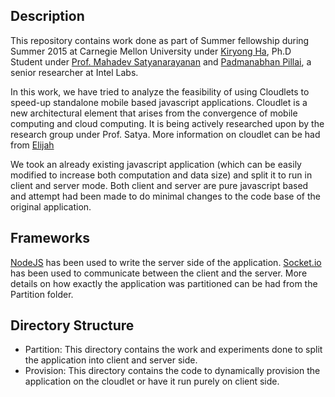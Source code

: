 ## Description
This repository contains work done as part of Summer fellowship during Summer 2015 at
Carnegie Mellon University under [Kiryong Ha](http://krha.kr/), Ph.D Student under [Prof. Mahadev Satyanarayanan](https://www.cs.cmu.edu/~satya/) and
[Padmanabhan Pillai](http://www.pittsburgh.intel-research.net/people/pillai/), a senior researcher at Intel Labs.

In this work, we have tried to analyze the feasibility of using Cloudlets to speed-up standalone
mobile based javascript applications. Cloudlet is a new architectural element that arises from the convergence of mobile computing and cloud computing. It is being actively researched upon by the research group under Prof. Satya. More information on cloudlet can be had from [Elijah](http://elijah.cs.cmu.edu/)

We took an already existing javascript application (which can be easily modified to increase both computation and data size) and split it to run in client and server mode. Both client and server are pure javascript based and attempt had been made to do minimal changes to the code base of the original application.

## Frameworks
[NodeJS](https://nodejs.org/) has been used to write the server side of the application. [Socket.io](http://socket.io/) has been used to communicate between the client and the server. More details on how exactly the application was partitioned can be had from the Partition folder.

## Directory Structure
* Partition: This directory contains the work and experiments done to split the application into client and server side.
* Provision: This directory contains the code to dynamically provision the application on the cloudlet or have it run purely on client side.
